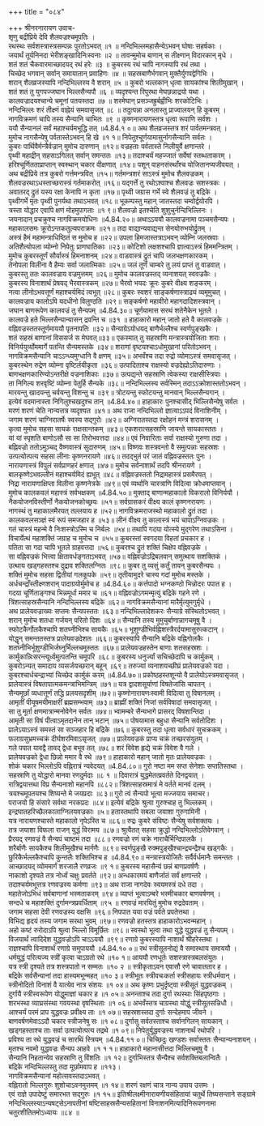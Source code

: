 +++
title = "०८४"

+++
श्रीनरनारायण उवाच-  
शृणु बद्रीप्रिये देवि शैलवज्रश्चमूपतिः ।  
रथस्थः सर्वशस्त्रास्त्रसम्पन्नः पुरतोऽभवत् ॥१ ॥
नन्दिभिल्लमहासैन्येऽभवन् घोषाः सहर्षकाः ।  
जयार्थं तूर्यनिनदा भेरीशङ्खादिनिःस्वनाः ॥२ ॥
तावन्मुमोच बाणान् स तीक्ष्णान् विदारकान् मृधे ।  
शतं शतं चैकवारमाच्छादयद् रथं हरेः ॥३ ॥
कुबरस्य रथं चापि नागस्यापि रथं तथा ।  
चिच्छेद भगवान् सर्वान् समायातान् प्रवाहिणः ॥४ ॥
सहस्रबाणैर्भगवान् मुक्तैर्युगपद्वेगिभिः ।  
शरान् शैलव्रजस्यापि नन्दिभिल्लस्य वै शरान् ॥५ ॥
कुबरो भल्लकान् धृत्वा सायकांश्च शिलीमुखान् ।  
शतं शतं तु युगपज्जघान भिल्लसैन्यपौ ॥६ ॥
व्यदृश्यन्त रिपुरथा मेघछन्नाद्रयो यथा ।  
कालवज्रादयश्चान्ये चमूनां पतयस्तदा ॥७ ॥
शरमेघान् प्रसञ्जह्रुर्बह्वीभिः शरकोटिभिः ।  
नन्दिभिल्लः शरं तीक्ष्णं वाह्नेयं समवासृजत् ॥८ ॥
तदुत्पन्ना अनलास्तु प्राज्वालयन् हि कूबरम् ।  
नागविक्रमणं चापि तस्य सैन्यानि चाभितः ॥९ ॥
कृष्णनारायणस्तत्र धृत्वा रूपाणि सर्वशः ।  
ययौ सैन्यानलं सर्वं महाश्चर्यमभूद्धि तत् ॥4.84.१ ०॥
अथ शैलव्रजस्तत्र शरं पार्वतमन्त्रवत् ।  
मुमोच नागसैन्येषु पर्वतास्तेऽभवन् हि खे ॥१ १॥
निपेतुश्चूर्णयामासुर्नागसैन्यानि सर्वतः ।  
कुबरः पार्थिवैर्मन्त्रैर्वज्रान् मुमोच दारुणान् ॥१२॥
वज्रहताः पर्वतास्ते निलीयुर्वै क्षणान्तरे ।  
पृथ्वी महाद्रीन् सहसाऽगिलत् सर्वान् समन्ततः ॥१३॥
तदाश्चर्यं महज्जातं सर्वेषां स्तब्धताकरम् ।  
हरिश्चूर्णितताप्राप्तान् स्वस्थान् चकार वीक्षणात् ॥१४॥
पशून् वाहनसंस्थाँश्च योजितानप्यजीवयत् ।  
अथ बद्रीप्रिये तत्र कुबरो गर्त्तमन्त्रवित् ॥१५॥
गर्तमन्त्रशरं साऽस्त्रं मुमोच शैलवज्रकम् ।  
शैलवज्ररथाऽधस्ताच्छरास्त्रं गर्तमाकरोत् ॥१६॥
यद्गर्त्ते तु रथोऽश्वाश्च शैलवज्रः सशस्त्रकः ।  
अवातरद् द्रुतं यस्य रक्षा केनापि न कृता ॥१७॥
पृथ्वी जग्रास गर्भे स्वे शैलवज्रं तु बद्रिके ।  
पृथ्वीगर्भे मृतः पृथ्वी पुनर्यथा तथाऽभवत् ॥१८॥
भूकम्पस्तु महान् जातस्तदा चम्वोर्द्वयोरपि ।  
त्रस्ता योद्धार एवापि क्षणं मोहमुपागताः ॥१ ९॥
शैलवज्रो इतश्चेति शुशुचुर्नन्दिभिल्लिनः ।  
जयनादान् प्रचक्रुश्च नागविक्रमयोधिनः ॥4.84.२०॥
अथाऽऽययौ कालवज्रनामा पञ्चमसैन्यपः ।  
महाकालसमः क्रूरोऽन्तकतुल्यपराक्रमः ॥२१॥
तदा वाद्यान्यवाद्यन्त सेनयोरुभयोर्द्रुतम् ।  
अस्त्रं हैमं महामन्त्राधिष्ठितं स मुमोच ह ॥२२॥
उपला हिमजास्तत्राऽभवन् व्योम्नि जलस्रवाः ।  
अतिशैत्योपला व्योम्नो निपेतुः प्राणघातिकाः ॥२३॥
कोटिशो लक्षशश्चापि ज्ञात्वाऽस्त्रं हिममन्त्रितम् ।  
मुमोच कुबरस्तूर्णं सौर्यास्त्रं हिमनाशनम् ॥२४॥
वाडवास्त्रं द्रुतं चापि जलभक्षणकारकम् ।  
तेनोपला विलीना वै हैम्यः सर्वा जलात्मिकाः ॥२५॥
जलं तूर्णं चाम्बरे तु लयं प्राप्तं तु वाडवात् ।  
कुबरस्तु ततः कालवज्राय वज्रमुत्तमम् ॥२६॥
मुमोच कालवज्रस्तद् व्यनाशयत् स्ववज्रकैः ।  
कुबरस्य विनाशार्थं प्रेषयद् भैरवास्त्रकम् ॥२७॥
भैरवो भयदः क्रूरः कुबरे वीक्ष्य शङ्करम् ।  
नत्वा लीनोऽभवत्तूर्णं महाश्चर्यमिदं त्वभूत् ॥२८॥
कुबरः स्वशरं साङ्कर्षणास्त्राढ्यं व्यमूमुचत् ।  
कालवज्राय कालोऽपि यदधीनो विलुण्ठति ॥२९॥
सङ्कर्षणो महावीरो महागदादिशस्त्रवान् ।  
जघान बाणरूपेण कालवज्रं तु सैन्यपम् ॥4.84.३०॥
चूर्णयामास सरथं शतेनैकेन भूतले ।  
कालवज्रे हते भिल्लसैन्यान्यासन् द्रवन्ति च ॥३१ ॥
हाहाकारो महान् जातो हते वै कालवज्रके ।  
वह्निवज्रस्ततस्तूर्णमाययौ पृतनापतिः ॥३२॥
सैन्याग्रेऽयोधयद् बाणैर्भल्लैश्च स्वर्णपुङ्खकैः ।  
शतं सहस्रं बाणानां विससर्ज स मेघवत्॥३३॥
एकस्मात् तु सहस्राणि मन्त्रास्त्रयोजिताः शराः ।  
विनिर्ययुर्व्योममार्गे पतन्ति सैन्यमस्तके ॥३४॥
शराणां वृष्टयश्चाऽधोमुखानां परितोऽभवन् ।  
नागविक्रमसैन्यानि चाऽऽन्ध्यमुग्धानि वै क्षणम् ॥३५॥
अभवँश्च तदा रुद्रो व्योमाऽस्त्रं समवासृजत् ।  
कुबरस्थेन रुद्रेण व्योम्ना वृष्टिर्लयीकृता ॥३६॥
उत्पादिताश्च राक्षस्यो वज्रदेह्योऽतिदारुणाः ।  
बाणभक्षणकारिण्योऽन्तरीक्षे वज्रनाशिकाः ॥३७॥
उत्पद्यन्ते सहस्राणि त्वेकस्या राक्षसीस्त्रियाः ।  
ता निगिल्य शरवृष्टिं व्योम्ना पेतुर्हि सैन्यके ॥३८॥
नन्दिभिल्लस्य सर्वस्मिन् तदाऽऽक्रोशास्ततोऽभवन् ।  
मारयन्तु खादयन्तु चर्वयन्तु विशन्तु च ॥३९॥
त्रोटयन्तु स्फोटयन्तु मानवान् भिल्लसैन्यगान् ।  
इत्येवं वदमानास्ता निगिलुश्चखदुश्च तान् ॥4.84.४०॥
हाहाकारः पुनश्चासीद् भिल्लिसैन्येषु सर्वतः ।  
मरणं शरणं चेति नान्यत्तत्र व्यदृश्यत ॥४१॥
अथ राजा नन्दिभिल्लो ज्ञात्वाऽऽपदं विनाशिनीम् ।  
जगाम शरणं चाग्निरातर्षेः स्वस्य सद्गुरोः ॥४२॥
अग्निरातस्तदा रक्षोहनं मन्त्रं शरासनम् ।  
कृत्वा मुमोच सहसा सायकं राक्षसान्तकम् ॥४३॥
एकशरात्सहस्राणि जायन्ते सायकास्ततः ।  
यां यां स्पृशति बाणोऽसौ सा सा तिरोभवत्तदा ॥४४॥
एवं निवारिताः सर्वा राक्षस्यो गुरुणा तदा ।  
बह्निवज्रो ततोऽमुञ्चद् वैष्णवास्त्रं सुदारुणम् ॥४५॥
विष्णवः शस्त्रवन्तो वै समुत्पन्नाः सहस्रशः ।  
उत्पत्योत्पत्य सहसा लीनाः कृष्णनरायणे ॥४६॥
तदद्भुतं परं जातं वह्निवज्रस्ततः पुनः ।  
नारायणास्त्रं विपुलं सर्वप्राणहरं क्षणात् ॥४७॥
मुमोच सर्वनाशार्थं तदपि श्रीनरायणे ।  
बालकृष्णेऽभवल्लीनं महाश्चर्यमिदं ह्यभूत् ॥४८॥
वह्निवज्रस्ततो निद्रामहास्त्रं प्रसमैरयत् ।  
निद्रा नारायणाक्षिप्ता विलीना कृष्णनेत्रके ॥४९॥
एवं व्यर्थानि चास्त्राणि विदित्वा क्रोधमाप्तवान् ।  
मुमोच कालकवलं महास्त्रं सर्वभक्षकम् ॥4.84.५०॥
मुक्ताद् बाणान्महाकालो विकरालो विनिर्ययौ ।  
नैकयोजनविस्तीर्णो नैकयोजनकोच्छ्रयः ॥५१॥
सर्वग्रासकरं वीक्ष्य कालं कृष्णनरायणः ।  
नागस्थं तु महाकालमैरयत् तल्लयाय ह ॥५२॥
नागविक्रमराजस्थो महाकालो द्रुतं तदा ।  
कालकवलसञ्ज्ञं स्वं रूपं समजहार ह ॥५३॥
लीनं वीक्ष्य तु कालास्त्रं भयं चापाऽग्निवज्रकः ।  
गतं चास्त्रं महन्मे वै निःशस्त्रोऽस्मि च निर्बलः ॥५४॥
तथापि गदया योत्स्ये मुद्गरेण तथाऽसिना ।  
विचार्येत्थं महाशक्तिं जग्राह च मुमोच च ॥५५॥
कुबरस्तां स्वगदया विहतां प्रचकार ह ।  
पतिता सा गदा चापि भूतले ग्राहवत्तदा ॥५६॥
कुबरश्च द्रुतं शक्तिं चिक्षेप वह्निवज्रके ।  
सा वह्निवज्रकं भित्त्वा क्षितावर्धङ्गताऽभवत् ॥५७॥
वह्निवज्रोऽद्रिबलवान् समुत्थाय सशक्तिकं ।  
उत्थाय खड्गहस्तश्च दुद्राव शक्तिलग्नितः ॥९८॥
कुबर तु व्यसुं कर्तुं तावन् कुबरसैन्यपः ।  
शक्तिं मुमोच सहसा द्वितीयां गलकूपके ॥५९॥
तृतीयामुदरे चास्य गदां मुमोच मस्तके ।  
अर्धचन्द्राँस्तीक्ष्णशरान् पादाग्रयोर्मुमोच ह ॥4.84.६०॥
कर्त्तपादो भग्नकण्ठो भिन्नोदरः पपात ह ।  
गदया चूर्णिताङ्गश्च भिन्नमूर्धा ममार च ॥६१॥
वह्निवज्रोऽगमन्मृत्युं बद्रिके गहने रणे ।  
त्रिंशत्साहस्रसैन्यानि नन्दिभिल्लस्य बद्रिके ॥६२॥
नागविक्रमसैन्यानां मारैर्मृत्युमगुर्मृधे ।  
अथ प्रालेयवज्राख्यः सप्तमः सैन्यपस्ततः ॥६३॥
नन्दिभिल्लादेशकरः सैन्याग्रे संस्थितोऽभवत् ।  
शरान् मुमोच शतधा गर्जयन् परितो दिशः ॥६४॥
सैन्यानि तस्य मुमुचुर्बाणान्नागचमूषु वै ।  
स्फोटकैर्गोलकैश्चापि शतघ्नीभिश्च सायकैः ॥६५॥
भूशुण्डीभिर्वह्निशस्त्रैरर्दयामासुरुत्कटान् ।  
योद्धॄन् समन्ततस्तत्र प्रालेयवज्रदेशतः ॥६६॥
कुबरस्यापि सैन्यानि बद्रिके वह्निगोलकैः ।  
शतघ्नीभिर्भूशुण्डीभिर्जघ्नुर्भिल्लचमूस्ततः ॥६७॥
प्रालेयवज्रहस्तेन बाणाः शतसहस्रशः ।  
कार्मुकान्निःसरन्त्यूर्ध्वमुत्पतन्ति चमूपरि ॥६८॥
कुबरस्य धनुर्ज्यां सचिच्छेदापि च कार्मुकम् ।  
कुबरोऽन्यत् समादाय व्यसर्जयच्छरान् बहून् ॥६९॥
तरुज्यां व्यनाशयच्छीघ्रं प्रालेयवज्रको यदा ।  
कुबरश्चार्धचन्द्राभ्यां चिच्छेद कार्मुकं करम् ॥4.84.७०॥
प्रकोष्ठहस्तशून्यो वै प्रालेयोऽस्त्रमवासृजत् ।  
प्रालेयास्त्रं विषतापात्मकमन्त्राभिमन्त्रिम् ॥७१॥
यत्र द्वादशसूर्याणां विषतेजांसि चापतन् ।  
सैन्यमूर्छां व्यधात्तूर्णं तद्धि प्रलयसदृशीम् ॥७२॥
कृष्णोनारायणःस्वामी विदित्वा तु विषानलम् ।  
आमृतीं पीयूषमयीमाक्षरीं ब्रह्मसम्भवाम् ॥७३॥
ब्राह्मीं शक्तिं निजां सर्वविषादां समवासृजत् ।  
सा तु मूर्ता क्षणमात्रान्मनोवेगेन सर्वतः ॥७४॥
भ्वामम्बरे सैन्यभागे प्रासरद् विषशान्तिदा ।  
आमृती सा विषं पीत्वाऽमृतदानेन तान् भटान् ॥७५॥
पोषयामास बहुधा सैन्यानि सर्वतोदिशः ।  
प्रालेऽयाऽस्त्रं समस्तं सा सञ्जहार हि बद्रिके ॥७६॥
कुबरस्तु तदा धृत्वा सर्वधारं सुचक्रकम् ।  
फलाग्रसुभ्रमच्चक्रं दीर्घशरमिवाऽसृजत् ॥७७॥
प्रालेयवज्रकं प्राप्य चक्रं तच्छरसंयुतम् ।  
गले पपात यावद्वै तावद् द्वेधा बभूव तत् ॥७८॥
शरं विवेश हृद्ये चक्रं विवेश वै गले ।  
प्रालेयवज्रको द्वेधा छिन्नो ममार वै रथे ॥७९॥
हाहाकारो महान् जातो मृतः प्रालेयवज्रकः ।  
शोकं चकार भिल्लोऽपि वह्निरात्रं न्यवेदयत् ॥4.84.८०॥
गुरो नष्टा मम सप्त सेनेशाः सप्ततिस्तथा ।  
सहस्राणि तु योद्धारो मानवा रणदुर्मदाः ॥८ १ ॥
दिवारात्रं युद्धमेतत्प्रवर्तते दिनद्वयात् ।  
रात्रिद्वयात्तथा विप्र सैन्यनाशो महानपि ॥८८२॥
त्रिंशत्साहस्रमात्रं मे वर्तते मानवं दलम् ।  
त्रयश्चमूपतयश्च शिष्यन्ते मे जयप्रदाः ॥८३॥
गुरो त्वं सैन्यपो भूत्वा मज्जयाय समाचर।  
पराजयो हि संसारे सर्वथा नरकप्रदः ॥८४॥
इत्येवं बद्रिके श्रुत्वा गुरुश्चाह तु भिल्लकम् ।  
इन्द्रघातहरिच्छैलकालाग्निलयवज्रकाः ॥५॥
हतास्तथापि सबला जयाशा गुरुगामिनी ।  
यत्र नारायणश्चास्ते महाकालो नृपेऽस्ति च ॥८६॥
रुद्रः कुबरे संविष्टः सैन्येषु सर्वशक्तयः ।  
तत्र जयाशा विफला राजन् युद्धं विरामय ॥८७॥
श्रुत्वैतत् सहसा क्रुद्धो नन्दिभिल्लोऽतिवेगवान् ।  
प्रैरयद् रणवज्रं वै सैन्यपं चाष्टमं तदा ॥८८॥
रणवज्रो रणं चक्रे नाराचैर्भिन्दिपालकै ।  
शरैर्बाणैः सायकैश्च शिलीमुखैश्च मार्गणैः ॥८९॥
स्वर्णपुङ्खै रुक्मपुङ्खैश्चान्द्र्यन्द्रैश्च खड्गकैः ।  
छुरिकैर्भल्लकैश्चापि कुन्तलैः शक्तिभिश्च ह ॥4.84.९०॥
मन्त्रास्त्रयोजितैः सर्वैर्वर्धमानैः समन्ततः ।  
आच्छादयद् व्योममार्गं शरजालै रणव्रजः ॥९ १॥
कुबरस्य महासैन्यं छन्नं बाणप्रवर्षणैः ।  
नाकाशो दृश्यते तत्र नोर्ध्वं चक्षुः प्रवर्तते ॥९२॥
अन्धकारमयं बाणैर्जातं सर्वं क्षणान्तरे ।  
तदाश्चर्यमभूत्तत्र रणवज्रस्य कर्मणा ॥९३॥
अथ राजा नागदेवः स्वयमस्त्रं दधे तदा ।  
महातेजोऽभिधं सर्वबाणानां भस्मताकरम् ॥९४॥
व्याप्तं भूत्वाऽम्बरे भस्मीचकार बाणवर्षणम् ।  
सन्दधे च महाशक्तिं दुर्गामन्त्रप्रवर्धिताम् ॥९५ ॥
रणवज्रं मारयितुं मुमोच रुद्रदेवताम् ।  
जगाम सहसा देवी रणवज्रस्य वक्षसि ॥९६॥
निपपात यया वज्रं पर्वते प्रपतेत्तथा ।  
विभिद्य हृदयं तस्य जगाम सरथा भुवम् ॥९७॥
रणवज्रो हतस्तत्र हाहाकारोऽभवन्महान् ।  
अहो कष्टं रुरोदाऽपि श्रुत्वा भिल्लो विमूर्छितः ॥९८॥
स्वस्थो भूत्वा तथा युद्धे युद्धवज्रं तु सैन्यपम् ।  
विजयार्थं त्वादिदेश युद्धवज्रोऽपि चाऽऽययौ ॥९९॥
रणाग्रे कुबरस्यापि नाशार्थं श्रीहरेस्तथा ।  
राज्ञश्चापि विनाशार्थं रणाग्रे समुपाययौ ॥4.84.१० ०॥
रथं स्त्रीसूतनोद्यं वै समास्थाय समाययौ ।  
धर्मयुद्धं परित्यज्य स्त्रीं कृत्वा चाऽग्रतो रथे ॥१० १॥
आययौ रणधूर्तः सशस्त्रास्त्रबलसंयुतः ।  
यत्र स्त्री दृश्यते तत्र शस्त्रपातो न सम्मतः ॥१० २ ॥
स्त्रीकृताऽवन एवासौ रणे चावाततार ह ।  
बद्रिके सर्वसैन्यानां तदा हास्यमभून्महत् ॥१० ३॥
स्त्रीभूतः स्त्रीवचःकर्ता स्त्रीसहायः स्त्रीधर्मवान् ।  
स्त्रीनोदितो विनाशं वै यात्येव नात्र संशयः ॥१ ०४॥
अथ कृष्णः प्रभुर्दृष्ट्वा स्त्रीसूतं युद्धवज्रकम् ।  
दुर्गायै स्त्रीस्वरूपेण योद्धुमाज्ञां चकार ह ॥१ ०५॥
अनन्ताश्च तदा दुर्गा रथस्थाः सिंहपृष्ठगाः ।  
शरभस्था व्याघ्रसंस्था गवयस्था वृषस्थिताः ॥१ ०६॥
अभवँस्तत्र चाग्रस्था योद्धुं स्त्रीसूतसन्निधौ ।  
आश्चर्यं परमं प्राप युद्धवज्रः प्रवीक्ष्य ताः ॥१ ०७॥
सहस्रशस्तदा दुर्गाः सन्देहमाप जीवने ।  
बाणवर्षणमेवाऽऽदौ चकार स्त्रीजनेषु सः ॥१ ०८॥
दुर्गासु सर्वतस्ताश्च सर्वानगिलन् सायकान् ।  
खड्गहस्ताश्च ताः सर्वा उत्पत्योत्पत्य तद्रथे ॥१ ०९॥
निपेतुर्युद्धवज्रस्य नाशनार्थं रथोपरि ।  
प्रविश्य ता रथे युद्धवज्रं च सारथिं स्त्रियम् ॥4.84.११ ०॥
चिच्छिदुः खण्डशः सर्वास्ततः सैन्यान्यनाशयन् ।  
मृतश्च नवमो युद्धवज्रः सैन्यप आहवे ॥१ १ १॥
हाहाकारो महानासीत्तदा भिल्लिचमूषु वै ।  
सैन्यानि निहतान्येव सहस्राणि तु विंशतिः ॥१ १२॥
दुर्गाभिस्तत्र सैन्यैश्च सर्वशक्तिबलान्वितैः ।  
बद्रिके नन्दिभिल्लस्तु तदा मूर्छामवाप ह ॥११३।  
नागविक्रमसैन्यानां महोत्सवस्तदाऽभवत् ।  
वह्निरातो भिल्लगुरुः शुशोचाऽवनमुत्तमम् ॥१ १४॥
शरणं रक्षणं चात्र नान्य उपाय उत्तमः ।  
एवं राज्ञे उपादेष्टुं समारभत सद्गुरुः ॥१ १५॥
इतिश्रीलक्ष्मीनारायणीयसंहितायां चतुर्थे तिष्यसन्ताने सङ्ग्रामे नन्दिभिल्लस्याऽन्यषट्सेऽनापतीनां षष्टिसाहस्रसैन्यसहितानां विनाशनमित्यादिनिरूपणनामा चतुरशीतितमोऽध्यायः ॥८४ ॥
    
    
